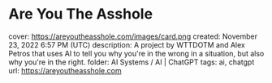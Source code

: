 # Are You The Asshole

cover: https://areyoutheasshole.com/images/card.png
created: November 23, 2022 6:57 PM (UTC)
description: A project by WTTDOTM and Alex Petros that uses AI to tell you why you're in the wrong in a situation, but also why you're in the right.
folder: AI Systems / AI | ChatGPT
tags: ai, chatgpt
url: https://areyoutheasshole.com